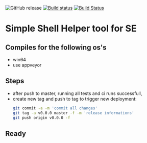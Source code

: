 
![GitHub release](https://img.shields.io/github/release/mcbernie/se_cleanup.svg)
[![Build status](https://ci.appveyor.com/api/projects/status/4hk5du58es6ur9o5?svg=true)](https://ci.appveyor.com/project/mcbernie/se-cleanup) [![Build Status](https://travis-ci.org/mcbernie/se_cleanup.svg?branch=master)](https://travis-ci.org/mcbernie/se_cleanup)
# Simple Shell Helper tool for SE

## Compiles for the following os's
- win64 
- use appveyor


## Steps
- after push to master, running all tests and ci runs successfull,
- create new tag and push to tag to trigger new deployment:
    ```bash
    git commit -a -m 'commit all changes'
    git tag -a v0.0.0 master -f -m 'release informations'
    git push origin v0.0.0 -f 
    ```
## Ready
